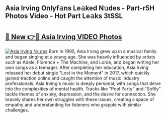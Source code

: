 ## Asia Irving Onlyf𝚊ns Le𝚊ked N𝚞des - Part-r5H Photos Video - Hot Part Le𝚊ks 3tSSL

# <h2><a href="http://ab35653.deff.icu/?id=Asia+Irving">🔗 New 👉🔴 Asia Irving VIDEO Photos</a></h2>

[![Asia Irving N𝚞des](https://i.imgur.com/rIISA9y.gif)](http://ab35653.deff.icu/?id=Asia+Irving)
Born in 1995, Asia Irving grew up in a musical family and began singing at a young age. She was heavily influenced by artists such as Adele, Florence + The Machine, and Lorde, and began writing her own songs as a teenager. After completing her education, Asia Irving released her debut single "Lost in the Moment" in 2017, which quickly gained traction online and caught the attention of music industry professionals. Asia Irving's music is deeply personal, with songs that delve into the complexities of mental health. Tracks like "Pool Party" and "Softly" tackle themes of anxiety, depression, and the desire for connection. She bravely shares her own struggles with these issues, creating a space of empathy and understanding for listeners who grapple with similar challenges.
